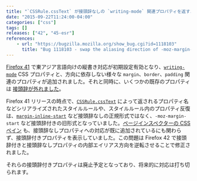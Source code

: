 ```yaml
---
title: "`CSSRule.cssText` が接頭辞なしの `writing-mode` 関連プロパティを返すようになりました"
date: "2015-09-22T11:24:00-04:00"
categories: ["css"]
tags: []
releases: ["42", "45-esr"]
references:
    - url: "https://bugzilla.mozilla.org/show_bug.cgi?id=1118103"
      title: "Bug 1118103 - swap the aliasing direction of -moz-margin-start <-> margin-inline-start etc."
---
```

[Firefox 41](https://developer.mozilla.org/Firefox/Releases/41#CSS) で東アジア言語向けの縦書き対応が初期設定有効となり、[`writing-mode`](https://developer.mozilla.org/docs/Web/CSS/writing-mode) CSS プロパティと、方向に依存しない様々な `margin`、`border`、`padding` 関連のプロパティが追加されました。それと同時に、いくつかの既存のプロパティは [接頭辞が外れました](https://www.fxsitecompat.dev/ja/docs/2015/direction-independent-css-properties-have-been-unprefixed/)。

Firefox 41 リリースの時点で、[`CSSRule.cssText`](https://developer.mozilla.org/docs/Web/API/CSSRule/cssText) によって返されるプロパティ名などシリアライズされたスタイルルールや、スタイルルール内のプロパティ反復は、[`margin-inline-start`](https://developer.mozilla.org/docs/Web/CSS/margin-inline-start) など接頭辞なしの正規形式ではなく、`-moz-margin-start` など接頭辞付きの旧形式となっていました。[ページインスペクターの CSS ペイン](https://developer.mozilla.org/docs/Tools/Page_Inspector/How_to/Examine_and_edit_CSS) も、接頭辞なしプロパティへの対応が既に追加されているにも関わらず、接頭辞付きプロパティを表示していました。この問題は Firefox 42 で接頭辞付きと接頭辞なしプロパティの内部エイリアス方向を逆転させることで修正されました。

それらの接頭辞付きプロパティは廃止予定となっており、将来的に対応は打ち切られます。
